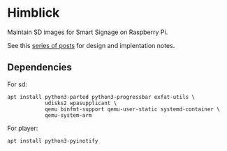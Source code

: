 # Himblick

Maintain SD images for Smart Signage on Raspberry Pi.

See this [series of posts](https://www.enricozini.org/blog/2019/himblick/) for design and implentation notes.

## Dependencies

For sd:

```
apt install python3-parted python3-progressbar exfat-utils \
            udisks2 wpasupplicant \
            qemu binfmt-support qemu-user-static systemd-container \
            qemu-system-arm
```

For player:

```
apt install python3-pyinotify
```
